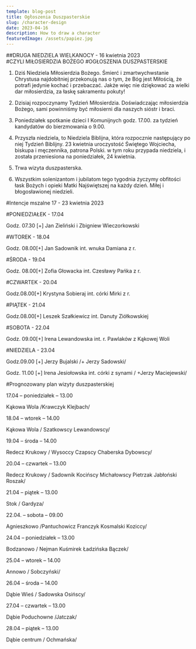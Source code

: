 ```yaml
---
template: blog-post
title: Ogłoszenia Duszpasterskie
slug: /character-design
date: 2023-04-16
description: How to draw a character
featuredImage: /assets/papiez.jpg
---
```


##DRUGA NIEDZIELA WIELKANOCY - 16 kwietnia 2023                                                                          
#CZYLI MIŁOSIERDZIA BOŻEGO                                                                                                            #OGŁOSZENIA DUSZPASTERSKIE

1. Dziś Niedziela Miłosierdzia Bożego. Śmierć i zmartwychwstanie Chrystusa najdobitniej przekonują nas o tym, że Bóg jest Miłością, że potrafi jedynie kochać i przebaczać. Jakże więc nie dziękować za wielki dar miłosierdzia, za łaskę sakramentu pokuty!

2. Dzisiaj rozpoczynamy Tydzień Miłosierdzia. Doświadczając  miłosierdzia Bożego, sami powinniśmy być miłosierni dla naszych sióstr i braci. 

3. Poniedziałek spotkanie dzieci I Komunijnych godz. 17.00. za tydzień kandydatów do bierzmowania o 9.00.

4. Przyszła niedziela, to  Niedziela Biblijna, która rozpocznie następujący po niej Tydzień Biblijny.
23 kwietnia uroczystość Świętego Wojciecha, biskupa i męczennika, patrona Polski. w tym roku przypada niedziela, i została przeniesiona na poniedziałek, 24 kwietnia.

5. Trwa wizyta duszpasterska.

6. Wszystkim solenizantom i jubilatom tego tygodnia życzymy obfitości łask Bożych i opieki Matki Najświętszej na każdy dzień. Miłej i błogosławionej niedzieli.


#Intencje mszalne 17 - 23 kwietnia   2023

#PONIEDZIAŁEK - 17.04

Godz. 07.30 [+] Jan Zieliński i Zbigniew Wieczorkowski

#WTOREK - 18.04

Godz. 08.00[+] Jan Sadownik int.  wnuka Damiana z r.

#ŚRODA - 19.04

Godz. 08.00[+] Zofia Głowacka int. Czesławy Pańka z r.

#CZWARTEK - 20.04

Godz.08.00[+] Krystyna Sobieraj int.  córki Mirki z r. 

#PIĄTEK - 21.04

Godz.08.00[+] Leszek Szałkiewicz int. Danuty Ziółkowskiej

#SOBOTA - 22.04

Godz. 09.00[+] Irena Lewandowska int. r. Pawlaków z Kąkowej Woli

#NIEDZIELA - 23.04

Godz.09.00 [+] Jerzy Bujalski /+ Jerzy Sadowski/

Godz. 11.00 [+] Irena Jesiołowska int. córki z synami / +Jerzy Maciejewski/


#Prognozowany plan wizyty duszpasterskiej


17.04 – poniedziałek – 13.00 

Kąkowa Wola /Krawczyk Klejbach/

18.04 – wtorek – 14.00

Kąkowa Wola / Szatkowscy Lewandowscy/

19.04 – środa – 14.00

Redecz Krukowy / Wysoccy Czapscy Chaberska Dybowscy/

20.04 – czwartek – 13.00

Redecz Krukowy / Sadownik Kocińscy Michałowscy Pietrzak Jabłoński Roszak/

21.04 – piątek – 13.00

Stok / Gardyza/

22.04. – sobota – 09.00

Agnieszkowo /Pantuchowicz  Franczyk Kosmalski Koziccy/

24.04 – poniedziałek – 13.00

Bodzanowo / Nejman Kuśmirek Ładzińska Bączek/

25.04 – wtorek – 14.00

Annowo / Sobczyński/

26.04 – środa – 14.00

Dąbie Wieś / Sadowska Osińscy/

27.04 – czwartek – 13.00

Dąbie Poduchowne /Jatczak/

28.04 – piątek – 13.00

Dąbie centrum / Ochmańska/

